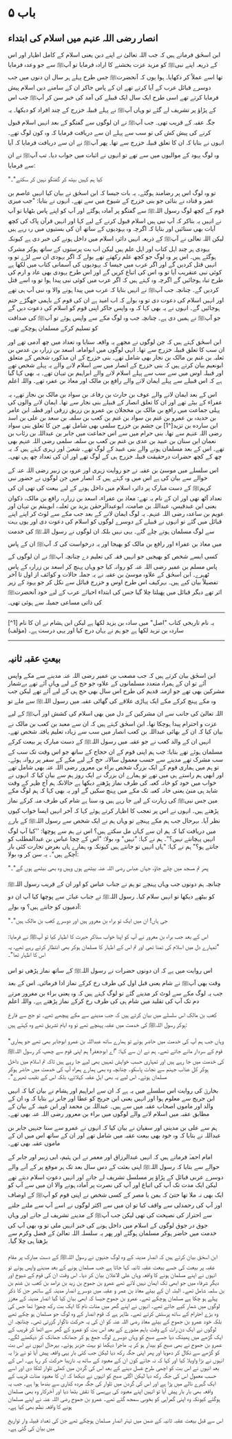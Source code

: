 # باب ۵

## انصار رضی اللہ عنہم میں اسلام کی ابتداء

ابن اسحٰق فرماتے ہیں کہ جب اللہ تعالیٰ نے اپنے دین یعنی اسلام کے کامل اظہار اور اس کے ذریعہ اپنے نبیﷺ کو مزید عزت بخشنے کا ارادہ فرمایا تو آپﷺ سے جو وعدہ فرمایا تھا اسے عملاً کر دکھایا۔ ہوا یوں کہ آنحضرتﷺ جس طرح پہلے ہر سال ان دنوں میں جب دوسرے قبائل عرب کے آیا کرتے تھے ان کے پاس جاکر ان کے سامنے دین اسلام پیش فرمایا کرتے تھے اسی طرح ایک سال ایک قبیلے کی آمد کی خبر سن کر آپﷺ جب اس کے پڑاؤ پر تشریف لے گئے تو وہاں آپﷺ نے پہلے قبیلہ خزرج کے چند افراد کو دیکھا۔ یہ جگہ عقبہ کے قریب تھی۔ جب آپﷺ نے ان لوگوں سے گفتگو کے بعد انہیں اسلام قبول کرنے کی پیش کش کی تو سب سے پہلے ان سے دریافت فرمایا کہ وہ کون لوگ تھے۔ انہوں نے بتایا کہ ان کا تعلق قبیلہ خزرج سے تھا۔ پھر آپﷺ نے ان سے
دریافت فرمایا کہ آیا وہ لوگ یہود کے موالیوں میں سے تھے تو انہوں نے اثبات میں جواب دیا۔ تب آپﷺ نے ان سے فرمایا:

"کیا ہم کہیں بیٹھ کر گفتگو نہیں کر سکتے"۔

تو وہ لوگ اس پر رضامند ہوگئے۔ یہ بات جیسا کہ ابن اسحٰق نے بیان کیا انہیں عاصم بن عمر و قتادہ نے بتائی جو بنی خزرج کے شیوخ میں سے تھے۔ انہوں نے بتایا: "جب میری قوم کے کچھ لوگ رسول اللہﷺ سے گفتگو پر آمادہ ہوگئے اور آپ کو اپنے پاس بٹھایا تو آپ نے انہیں یہ بتاکر کہ آپ نبی ہیں اسلام قبول کرنے کے لیے کہا اور انہیں قرآن پاک کی کچھ آیات بھی سنائیں اور بتایا کہ اگرچہ وہ یہودیوں کے ساتھ ان کی بستیوں میں رہ رہے ہیں لیکن اللہ تعالی نے آپﷺ کے ذریعہ انہیں دائرہ اسلام میں داخل ہونے کی خبر دی ہے کیونکہ یہودی ہر چند اہل کتاب اور اہل علم ہیں لیکن اب بت پرستوں کے ساتھ ہوکر مشرک ہوگئے ہیں۔ اس پر وہ
لوگ جو کچھ علم رکھتے تھے بولے کہ اگر یہودی ان سے لڑے تو وہ انہیں قتل کردیں گے اور اگر عرب میں جیسا کہ یہودیوں کی آسمانی کتاب میں لکھا ہے کوئی نبی عنقریب آیا تو وہ اس کی اتباع کریں گے اور اس طرح یہودی بھی عاد و ارم کی طرح تباہ ہوجائیں گے اگرچہ وہ کہتے ہیں کہ اگر عرب میں کوئی نبی پیدا ہوا تو وہ اسے قتل کردیں گے۔ چنانچہ جب آپﷺ نے انہیں بتایا کہ عرب میں پیدا ہونے والا وہ نبی آپ ہی تھے اور انہیں اسلام کی دعوت دی تو وہ بولے کہ اب امید ہے ان کی قوم کے باہمی جھگڑے ختم ہوجائیں گے۔ انہوں نے یہ بھی کہا کہ وہ واپس جاکر اپنی قوم کو اسلام کی دعوت دیں گے جو آپﷺ نے ہمیں دی ہے۔ چنانچہ جب وہ لوگ مکے
سے واپس ہوئے تو آپﷺ کی صداقت کو تسلیم کرکے مسلمان ہوچکے تھے۔

ابن اسحٰق کہتے ہیں کہ جن لوگوں نے مجھے یہ واقعہ سنایا وہ تعداد میں چھ آدمی تھے اور ان سب کا تعلق قبیلہ خزرج سے تھا۔ انہی لوگوں میں ابوامامہ اسعد بن زرارہ بن عدس بن ثعلبہ بن غنم بن مالک بن نجار بھی شامل تھے۔ بنی خزرج کے ان مذکورہ شخص کے متعلق ابونعیم بیان کرتے ہیں کہ بنی خزرج کے انصار میں سے اسلام لانے والے یہ پہلے شخص تھے اور قبیلہ اوس میں سے سب سے پہلے اسلام لانے والے ابراہیم بن تیہان تھے۔ یہ بھی کہا گیا ہے کہ اس قبیلے سے پہلے ایمان لانے والے رافع بن مالک اور معاذ بن عفرہ تھے۔ واللہ اعلم

اس کے بعد ایمان لانے والے عوف بن حارث بن رفاعہ بن سواد بن مالک بن نجار تھے، یہ عفراء کے بیٹے تھے اور ان کا تعلق انصار کے قبیلے بنی نجار سے تھا۔ ایمان لانے والوں کی پہلی جماعت میں رافع بن مالک بن مخجلان بن عمرو بن زریق زرقی اور قطبہ ابن عامر بن حدیدہ بن عمرو بن غنم بن سواد بن غنم بن کعب بن سلمہ بن سعد بن علی بن اسد ابن سارده بن تزید[^1] بن جشم بن خزرج سلمی بھی شامل تھے جن کا تعلق بنی سواد رضی اللہ عنہم سے تھا۔ بنی حرام میں سے اس جماعت میں جابر بن عبداللہ بن رئاب بن نعمان ابن سنان بن عبید بن عدی بن غنم بن کعب بن سلمہ سلمی رضی اللہ عنہم بھی تھے۔ اس کے بعد مسلمان ہونے والے بنی عبید کے لوگ تھے۔
شعبیؒ اور زہری کہتے ہیں کہ یہ چھ کے کچھ حضرات درحقیقت قبیلہ خزرج ہی کے لوگ تھے اور ان کی تعداد چھ ہی تھی۔

اس سلسلے میں موسیٰ بن عقبہ نے جو روایت زہری اور عروہ بن زبیر رضی اللہ عنہ کے حوالے سے بیان کی ہے اس میں وہ کہتے ہیں کہ انصار میں جن لوگوں نے حضور نبی کریمﷺ کے دست مبارک پر دائرہ اسلام میں داخل ہونے کے لیے بیعت کی تھی ان کی تعداد آٹھ تھی اور ان کے نام یہ تھے: معاذ بن عفراء، اسعد بن زرارہ، رافع بن مالک، ذکوان یعنی ابن عبدقیس، عبداللہ بن صامت، ابوعبدالرحمٰن یزید بن ثعلبہ، ابوہیثم بن تیہان اور عویم بن ساعدہ رضی اللہ عنہم۔ یہ لوگ ایمان لانے کے بعد جب مکے سے لوٹ کر اپنے اپنے قبائل میں گئے تو انہوں نے قبیلے کے دوسرے لوگوں کو اسلام کی دعوت دی اور یوں بہت سے لوگ مسلمان ہوتے چلے گئے۔ یہی نہیں بلکہ ان لوگوں نے رسول اللہﷺ کی خدمت میں معاذ بن عفراء اور رافع بن مالک کو بھیجا اور یہ درخواست کی کہ آپﷺ ان کے پاس کسی ایسے شخص کو بھیجیں جو انہیں فقہ کی تعلیم دے چنانچہ آپﷺ نے ان لوگوں کے پاس مسلم بن عمیر رضی اللہ عنہ کو روانہ کیا جو وہاں
پہنچ کر اسعد بن زرارہ کے پاس ٹھہرے۔ ابن اسحٰق کے علاوہ موسیٰ بن عقبہ نے یہ جملہ حالات و کوائف از اول تا آخر تفصیلاً بیان کیے ہیں۔ بہرکیف اس طرح اوس و خزرج قبائل سے نکل کر جو یہود کے زیر اثر تھے دیگر قبائل میں پھیلتا چلا گیا جس کی ابتداء احیائے عرب کے لیے خود آنحضرتﷺ کی ذاتی مساعی جمیلہ سے ہوئی تھی۔

---

[^1] یہ نام تاریخی کتاب "اصل" میں سادہ بن یزید لکھا ہے لیکن ابن ہشام نے ان کا نام ساردہ بن تزید لکھا ہے جو ہم نے یہاں درج کیا اور یہی درست ہے۔ (مؤلف)

---

## بیعتِ عقبہ ثانیہ

ابن اسحٰق بیان کرتے ہیں کہ جب مصعب بن عمیر رضی اللہ عنہ مدینے سے مکے واپس آئے تو ان کے ہمراہ متعدد مسلمانوں کے علاوہ جو حج کے لیے وہاں آئے تھے بےشمار مشرکین بھی تھے جو ازمنہ قدیم کی طرح اس سال بھی حج ہی کے لیے آئے تھے لیکن جب وہ مکے پہنچ کرکے مکے ایک پہاڑی علاقے کی گھاٹی عقبہ میں رسول اللہﷺ سے ملے تو اللہ تعالیٰ کی جانب سے ان مشرکین کے دل میں بھی اسلام کی کشش اور آپﷺ کے لیے عزت و احترام پیدا ہوچکا تھا۔ ابن اسحٰق کہتے ہیں کہ ان سے معبد بن کعب بن مالک نے
بیان کیا کہ ان کے بھائی عبداللہ بن کعب انصار میں سب سے زیادہ تعلیم یافتہ شخص تھے۔ انہیں ان کے والد کعب نے جو عقبہ میں رسول اللہﷺ کے دست مبارک پر بیعت کرکے مسلمان ہوئے تھے بتایا: جب ہم اپنی قوم کے ان حجاج کے ساتھ جو اس وقت تک سب کے سب مشرک تھے مدینے سے حسب معمول سالانہ حج کے لیے مکے کے سفر پر روانہ ہوئے۔ تو ہم میں ہماری قوم کے ایک بزرگ شخص براء بن معرور رضی اللہ عنہ بھی شامل تھے اور ابھی ہم راستے ہی میں تھے تو ہمارے ان بزرگ نے ایک روز ہم سے بیان کیا کہ انہوں نے خواب میں خود کو خانہ کعبہ کی طرف نماز پڑھتے دیکھا ہے حالانکہ ہم آج ظہر کے وقت شاید ہی منیٰ یعنی خانہ کعبہ تک مکے میں پہنچ سکیں گے اور یہ بھی کہا کہ ہم لوگ مکے میں جس نبیﷺ کی زیارت کے لیے جا رہے ہیں وہ سنا ہے شام کی طرف منہ کرکے نماز پڑھتے ہیں۔ انہوں نے اس پر تعجب کا اظہار کرتے ہوئے کہا کہ آخر انہیں ایسا خواب کیوں نظر آیا۔ بہرحال جب ہم مکے پہنچے تو وہاں ہم نے ایک شخص سے رسول اللہﷺ کے بارے میں
دریافت کیا کہ ہم ان سے کہاں مل سکتے ہیں؟ اس نے ہم سے پوچھا: ''کیا آپ لوگ انہیں پہچانتے نہیں؟"۔ ہم نے کہا: "نہیں" وہ بولا: "اس کے چچا عباس بن عبدالمطلب کو جانتے ہو؟" ہم نے کہا: "ہاں انہیں تو جانتے ہیں کیونکہ وہ ہمارے ہاں بغرض تجارت
کئی بار آچکے ہیں"۔ یہ سن کر وہ بولا:

"پھر تم مسجد میں چلے جاؤ، جہاں عباس رضی اللہ عنہ بیٹھے ہوں وہیں وہ بھی بیٹھے ہوں گے"۔

چنانچہ ہم دونوں جب وہاں پہنچے تو ہم نے جناب عباس کو اور ان کے قریب رسول اللہﷺ کو بیٹھے دیکھا تو انہیں سلام کیا۔ رسول اللہﷺ نے جناب عباسؓ سے پوچھا کیا آپ ان دو آدمیوں کو جانتے ہیں؟ وہ بولے:

"جی ہاں! ان میں ایک تو براء بن معرور ہیں اور دوسرے کعب بن مالک ہیں"۔

اس کے بعد جب براء بن معرور نے آپ کو اپنا خواب سناکر حیرت کا اظہار کیا تو آپﷺ نے فرمایا:
"تمہارے دل میں اسلام کی تمنا تھی اور تم اس کے اظہار کا مسلمان ہوکر بھی انتظار کرتے رہے تھے، یہ اس کا اظہار تھا"۔

اس روایت میں ہے کہ ان دونوں حضرات نے رسول اللہﷺ کے ساتھ نماز پڑھی تو اس وقت بھی آپﷺ نے شام یعنی قبل اول کی طرف رخ کرکے نماز ادا فرمائی۔ اس کے بعد جب یہ لوگ مکے سے لوٹ کر مدینے گئے تو لوگ کہتے ہیں کہ وہ یعنی براء بن مغرور مرتے دم تک آپ کی تقلید میں شام ہی کی طرف رخ کرکے نماز پڑھتے ہے۔ واللہ اعلم

کعب بن مالک اس سلسلے میں بیان کرتے ہیں کہ جب مدینے سے مکے پیچھے تھے۔ تو جج سے فارغ ہوکر رسول اللہﷺ کی خدمت میں عقبہ پہنچے تھے تو وہ ایام تشریق تھے وہ کہتے ہیں:

"وہاں جب ہم آپ کی خدمت میں حاضر ہوئے تو ہمارے ساتھ عبداللہ بن عمرو ابوجابر بھی تھے جو ہماری قوم کے سردار مانے جاتے تھے۔ ہم نے ان سے کہا: "اے ابوجعفر! ہم اپنی قوم سے چھپ کر رسول اللہﷺ کی خدمت میں جا رہے ہیں اور تمہاری حسب خواہش تمہیں بھی لیے جا رہے ہیں تاکہ تم اسلام میں داخل ہوکر کل عذاب جہنم سے نجات پاسکو۔ چنانچہ وہ بھی ہمارے ہمراہ آپ کی خدمت میں حاضر ہوکر مسلمان ہوئے۔ اس لیے یہ بھی اہل عقبہ کہلائے، بلکہ اس کے نقیب ٹھہرے"۔

بخاریؒ کی روایت اس سلسلے میں یہ ہے کہ ان سے ابراہیم اور ہشام نے بیان کیا کہ انہیں ابن جریج سے معلوم ہوا اور انہیں یعنی ابن جریج کو عطا اور جابر نے بتایا کہ وہ ان کے والد اور ماموں اصحاب عقبہ میں سے ہیں۔ عبداللہ بن محمد اور ابن عیینہ کے بیان کے مطابق عقبہ میں اسلام لانے والے لوگوں میں براء بن معرور رضی اللہ عنہ بھی تھے۔

ہم سے علی بن مدینی اور سفیان نے بیان کیا کہ انہوں نے عمرو سے سنا جنہیں جابر بن عبداللہ نے بتایا کہ وہ خود بھی بیعت عقبہ میں شامل تھے اور ان کے ساتھ اس میں ان کے ماموں عقبہ بھی تھے۔

امام احمدؒ فرماتے ہیں کہ انہیں عبدالرزاق اور معمر نے ابن ہثیم، ابی زبیر اور جابر کے حوالے سے بتایا کہ رسول اللہﷺ اپنی بعثت کے دس سال بعد تک ہر موقع پر کے آنے والے دوسرے عربی قبائل کے پڑاؤ پر مسلسل تشریف لے جاتے اور انہیں دعوتِ اسلام دیتے تھے لیکن ایک مدت تک آپ کی اتباع اور آپ کی نصرت پر آمادہ ہونے والا ان میں سے آپ کو ایک بھی نہ ملا تھا حتیٰ کہ یمن یا مصر کے کسی شخص نے اپنی قوم کو آپﷺ کے اوصاف اور آپ کی رحمدلی سے واقف کیا تو ان میں سے اکثر لوگوں نے اسے آپ سے ملنے جلنے سے احتراز کی نصیحت کی تھی لیکن جب آپﷺ کے مدینے تشریف لے جانے اور وہاں جوق در جوق لوگوں کے اسلام میں داخل ہونے کی خبر انہیں ملی تو وہ بھی آپ کی خدمت میں حاضر ہوکر مسلمان ہوگئے اور پھر یہ سلسلہ اللہ تعالیٰ کے فضل وکرم سے بڑھتا ہی چلا گیا۔

ابن اسحٰق بیان کرتے ہیں کہ انصار مدینہ کے وہ لوگ جنہوں نے رسول اللہﷺ کے دست مبارک پر مقام عقبہ پر بیعت کی جسے بیعت عقبہ ثانیہ کہا جاتا ہے جب مسلمان ہونے کے بعد مدینے واپس ہوئے تو انہوں نے اپنے مسلمان ہونے کا واقعہ وہاں علی الاعلان بیان کر دیا۔ اس وقت ان کی قوم کے شیوخ اور دیگر شرفاء میں جو ابھی تک ایمان نہیں لائے تھے عمرو بن جموح بن زید بن درامد بن کعب بن غنم بن بن سلمہ شامل تھے۔ البتہ ان کے بیٹے معاذ بن عمر و عقبہ میں دوسرے انصار مدینہ کے ساتھر جن کا ذکر پہلے ہو چکا ہے مسلمان ہوچکے تھے۔ عمرو بن جموح جیسا کہ ابھی بیان کیا گیا انصار مدینہ کے معزز لوگوں میں شمار کیے جاتے تھے۔ انہوں نے اپنے گھر میں منات نام کا ایک بت رکھ چھوڑا تھا جس کی وہ بڑے احترام کے ساتھ پرستش کرتے تھے۔ ظاہر ہے کہ قوم انصار کے وہ لوگ جو مسلمان ہو چکے تھے بلکہ خود عمرو بن جموح کے بیٹے معاذ رضی اللہ عنہ کو ان کی یہ حرکت ناگوار گزرتی تھی۔ چنانچہ ان لوگوں نے ایک دن رات کے وقت باہم مشورے کے بعد اس بت کو عمرو کے گھر سے اٹھا کر قریب کے ایک گڑھے میں پھینک دیا جسے صبح کو وہاں دوسرے لوگ جمع ہو کر جھانک جھانک کر دیکھنے لگے۔ عمرو بن جموح نے بھی صبح کو بیدار ہو کر یہ ماجرا دیکھا تو بہت جزبز ہوئے۔ بہرحال انہوں نے اس بت کو گڑھے سے نکال کر دھویا اور پھر اپنی جگہ رکھ دیا لیکن جب کئی بار یہی واقعہ پیش آیا تو نے بڑا یہ انہوں نے بڑا واویلا کیا اور کہا کہ نہ جانے کون ان کے معبود کے ساتھ یہ نازیبا حرکت کر رہا ہے۔ اس کے بعد انہوں نے اس بت کو
اچھی طرح غسل دینے کے بعد اس کی گردن میں کھلی تلوار لٹکا دی اور اسے حسب معمول اس کی جگہ رکھ دیا لیکن اگلی صبح کو انہوں نے دیکھا کہ ان کا معبود منات قریب کے ایک گہرے نالے میں پڑا ہے اور اس کی گردن میں تلوار کی جگہ مردہ کناری سے بندھا ہوا ہے۔ جب یہ واقعہ بھی بار بار پیش آیا تو انہیں اپنے معبود کی بےبسی کا نقش بٹھا دیا اور آخرکار وہ بھی مسلمان ہوگئے کیونکہ وہ اپنی گمراہی کو بخوبی سمجھ گئے تھے۔ عمرو بن جموح رضی اللہ عنہ نے اپنے مسلمان ہونے کا واقعہ نظم بھی کیا ہے۔

اس سے قبل بیعت عقبہ ثانیہ کے ضمن میں تہتر انصار مسلمان ہوچکے تھے جن کی تعداد قبیلہ وار تواریخ میں بیان کی گئی ہے۔
